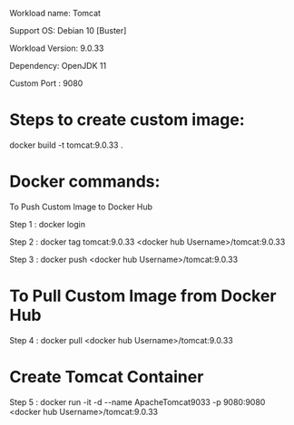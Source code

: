 Workload name: Tomcat

Support OS: Debian 10 [Buster]

Workload Version: 9.0.33

Dependency: OpenJDK 11

Custom Port : 9080

# Steps to create custom image:

docker build -t tomcat:9.0.33 .

# Docker commands:

To Push Custom Image to Docker Hub

Step 1 : docker login

Step 2 : docker tag tomcat:9.0.33 \<docker hub Username\>/tomcat:9.0.33
    
Step 3 : docker push \<docker hub Username\>/tomcat:9.0.33

    
# To Pull Custom Image from Docker Hub
Step 4 : docker pull \<docker hub Username\>/tomcat:9.0.33

# Create Tomcat Container
Step 5 : docker run -it -d --name ApacheTomcat9033 -p 9080:9080 \<docker hub Username\>/tomcat:9.0.33

